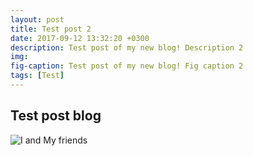```yaml
---
layout: post
title: Test post 2
date: 2017-09-12 13:32:20 +0300
description: Test post of my new blog! Description 2
img: 
fig-caption: Test post of my new blog! Fig caption 2
tags: [Test]
---
```


## Test post blog

![I and My friends]({{site.baseurl}}/assets/img/blog-2355684_1920.jpg)

